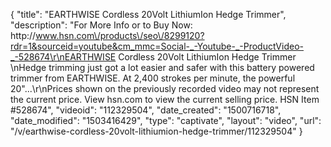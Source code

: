 {
    "title": "EARTHWISE Cordless 20Volt LithiumIon Hedge Trimmer",
    "description": "For More Info or to Buy Now: http:\/\/www.hsn.com\/products\/seo\/8299120?rdr=1&sourceid=youtube&cm_mmc=Social-_-Youtube-_-ProductVideo-_-528674\r\nEARTHWISE Cordless 20Volt LithiumIon Hedge Trimmer \nHedge trimming just got a lot easier and safer with this battery powered trimmer from EARTHWISE. At 2,400 strokes per minute, the powerful 20\"...\r\nPrices shown on the previously recorded video may not represent the current price.  View hsn.com to view the current selling price. HSN Item #528674",
    "videoid": "112329504",
    "date_created": "1500716718",
    "date_modified": "1503416429",
    "type": "captivate",
    "layout": "video",
    "url": "\/v\/earthwise-cordless-20volt-lithiumion-hedge-trimmer\/112329504"
}